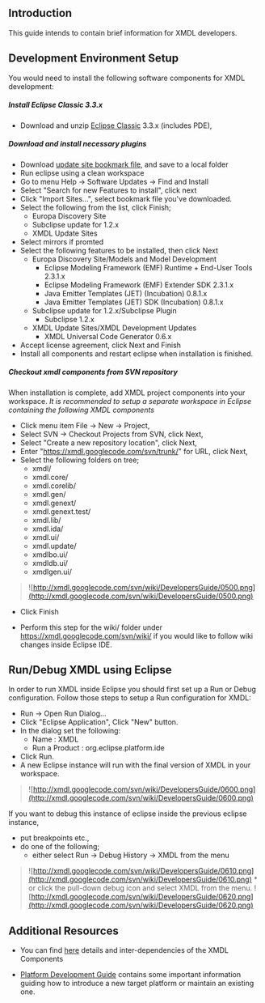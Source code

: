 ## Introduction ##

This guide intends to contain brief information for XMDL developers.

## Development Environment Setup ##

You would need to install the following software components for XMDL development:

##### Install Eclipse Classic 3.3.x #####

  * Download and unzip [Eclipse Classic](http://www.eclipse.org/downloads/moreinfo/classic.php) 3.3.x (includes PDE),

##### Download and install necessary plugins #####

  * Download [update site bookmark file](http://xmdl.googlecode.com/svn/trunk/xmdl.update/Bookmarks-dev.xml), and save to a local folder
  * Run eclipse using a clean workspace
  * Go to menu Help -> Software Updates -> Find and Install
  * Select "Search for new Features to install", click next
  * Click "Import Sites...", select bookmark file you've downloaded.
  * Select the following from the list, click Finish;
    * Europa Discovery Site
    * Subclipse update for 1.2.x
    * XMDL Update Sites
  * Select mirrors if promted
  * Select the following features to be installed, then click Next
    * Europa Discovery Site/Models and Model Development
      * Eclipse Modeling Framework (EMF) Runtime + End-User Tools 2.3.1.x
      * Eclipse Modeling Framework (EMF) Extender SDK 2.3.1.x
      * Java Emitter Templates (JET) (Incubation) 0.8.1.x
      * Java Emitter Templates (JET) SDK (Incubation) 0.8.1.x
    * Subclipse update for 1.2.x/Subclipse Plugin
      * Subclipse 1.2.x
    * XMDL Update Sites/XMDL Development Updates
      * XMDL Universal Code Generator 0.6.x
  * Accept license agreement, click Next and Finish
  * Install all components and restart eclipse when installation is finished.

##### Checkout xmdl components from SVN repository #####

When installation is complete, add XMDL project components into your workspace.
_It is recommended to setup a separate workspace in Eclipse containing the following XMDL components_

  * Click menu item File -> New -> Project,
  * Select SVN -> Checkout Projects from SVN, click Next,
  * Select "Create a new repository location", click Next,
  * Enter "https://xmdl.googlecode.com/svn/trunk/" for URL, click Next,
  * Select the following folders on tree;
    * xmdl/
    * xmdl.core/
    * xmdl.corelib/
    * xmdl.gen/
    * xmdl.genext/
    * xmdl.genext.test/
    * xmdl.lib/
    * xmdl.ida/
    * xmdl.ui/
    * xmdl.update/
    * xmdlbo.ui/
    * xmdldb.ui/
    * xmdlgen.ui/

> ![http://xmdl.googlecode.com/svn/wiki/DevelopersGuide/0500.png](http://xmdl.googlecode.com/svn/wiki/DevelopersGuide/0500.png)

  * Click Finish

  * Perform this step for the wiki/ folder under https://xmdl.googlecode.com/svn/wiki/ if you would like to follow wiki changes inside Eclipse IDE.

## Run/Debug XMDL using Eclipse ##

In order to run XMDL inside Eclipse you should first set up a Run or Debug configuration. Follow those steps to setup a Run configuration for XMDL:

  * Run -> Open Run Dialog...
  * Click "Eclipse Application", Click "New" button.
  * In the dialog set the following:
    * Name : XMDL
    * Run a Product : org.eclipse.platform.ide
  * Click Run.
  * A new Eclipse instance will run with the final version of XMDL in your workspace.
> ![http://xmdl.googlecode.com/svn/wiki/DevelopersGuide/0600.png](http://xmdl.googlecode.com/svn/wiki/DevelopersGuide/0600.png)

If you want to debug this instance of eclipse inside the previous eclipse instance,
  * put breakpoints etc.,
  * do one of the following;
    * either select Run -> Debug History -> XMDL from the menu
> ![http://xmdl.googlecode.com/svn/wiki/DevelopersGuide/0610.png](http://xmdl.googlecode.com/svn/wiki/DevelopersGuide/0610.png)
    * or click the pull-down debug icon and select XMDL from the menu.
> ![http://xmdl.googlecode.com/svn/wiki/DevelopersGuide/0620.png](http://xmdl.googlecode.com/svn/wiki/DevelopersGuide/0620.png)

## Additional Resources ##

  * You can find [here](XMDLComponents.md) details and inter-dependencies of the XMDL Components

  * [Platform Development Guide](PlatformDevelopmentGuide.md) contains some important information guiding how to introduce a new target platform or maintain an existing one.